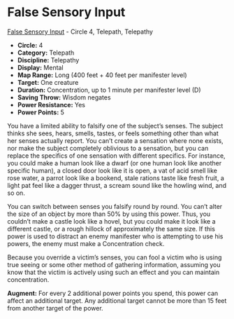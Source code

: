 # False Sensory Input

[False Sensory Input](/Psionics/F/FalseSensoryInput.md) - Circle 4, Telepath, Telepathy

- **Circle:** 4
- **Category:** Telepath
- **Discipline:** Telepathy
- **Display:** Mental
- **Map Range:** Long (400 feet + 40 feet per manifester level)
- **Target:** One creature
- **Duration:** Concentration, up to 1 minute per manifester level (D)
- **Saving Throw:** Wisdom negates
- **Power Resistance:** Yes
- **Power Points:** 5

You have a limited ability to falsify one of the subject’s senses. The subject thinks she sees, hears, smells, tastes, or feels something other than what her senses actually report. You can’t create a sensation where none exists, nor make the subject completely oblivious to a sensation, but you can replace the specifics of one sensation with different specifics. For instance, you could make a human look like a dwarf (or one human look like another specific human), a closed door look like it is open, a vat of acid smell like rose water, a parrot look like a bookend, stale rations taste like fresh fruit, a light pat feel like a dagger thrust, a scream sound like the howling wind, and so on.

You can switch between senses you falsify round by round. You can’t alter the size of an object by more than 50% by using this power. Thus, you couldn’t make a castle look like a hovel, but you could make it look like a different castle, or a rough hillock of approximately the same size. If this power is used to distract an enemy manifester who is attempting to use his powers, the enemy must make a Concentration check.

Because you override a victim’s senses, you can fool a victim who is using true seeing or some other method of gathering information, assuming you know that the victim is actively using such an effect and you can maintain concentration.

**Augment:** For every 2 additional power points you spend, this power can affect an additional target. Any additional target cannot be more than 15 feet from another target of the power.